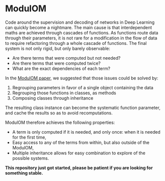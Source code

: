 # ModulOM

Code around the supervision and decoding of networks in Deep Learning can quickly become a nightmare. The main cause is that interdependent maths are achieved through cascades of functions. As functions route data through their parameters, it is not rare for a modification in the flow of data to require refactoring through a whole cascade of functions. The final system is not only rigid, but only barely observable:

- Are there terms that were computed but not needed?
- Are there terms that were computed twice?
- What are the exact dependencies of each term?

In the [ModulOM paper](https://openreview.net/pdf?id=264iXDLnD59), we suggested that those issues could be solved by:

1. Regrouping parameters in favor of a single object containing the data
2. Regrouping those functions in classes, as methods
3. Composing classes through inheritance

The resulting class instance can become the systematic function parameter, and cache the results so as to avoid recomputations.

ModulOM therefore achieves the following properties:
- A term is only computed if it is needed, and only once: when it is needed for the first time,
- Easy access to any of the terms from within, but also outside of the ModulOM,
- Multiple inheritance allows for easy combination to explore of the possible systems.

**This repository just got started, please be patient if you are looking for something stable.**
